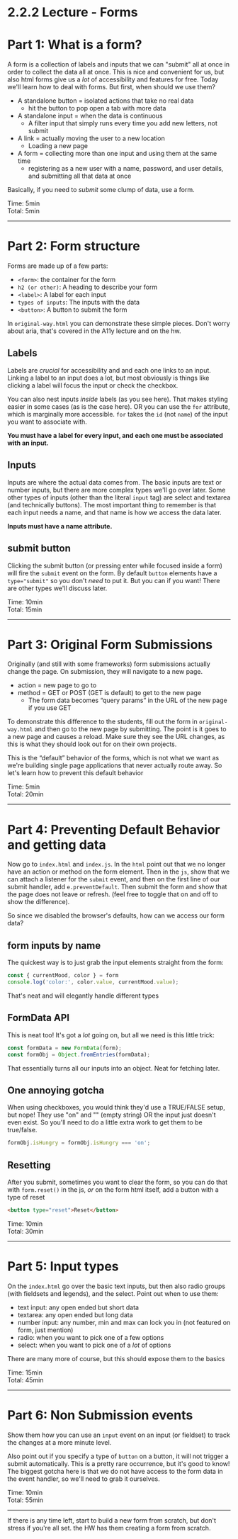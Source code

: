 # 2.2.2 Lecture - Forms

# Part 1: What is a form?
A form is a collection of labels and inputs that we can "submit" all at once in order to collect the data all at once. This is nice and convenient for us, but also html forms give us a *lot* of accessibility and features for free. Today we'll learn how to deal with forms. But first, when should we use them?

- A standalone button = isolated actions that take no real data
    - hit the button to pop open a tab with more data
- A standalone input = when the data is continuous
    - A filter input that simply runs every time you add new letters, not submit
- A link = actually moving the user to a new location
    - Loading a new page
- A form = collecting more than one input and using them at the same time
    - registering as a new user with a name, password, and user details, and submitting all that data at once

Basically, if you need to *submit* some clump of data, use a form.

Time: 5min<br/>
Total: 5min

-----------

# Part 2: Form structure

Forms are made up of a few parts:
- `<form>`: the container for the form
- `h2 (or other)`: A heading to describe your form
- `<label>`: A label for each input
- `types of inputs`: The inputs with the data
- `<button>`: A button to submit the form

In `original-way.html` you can demonstrate these simple pieces. Don't worry about aria, that's covered in the A11y lecture and on the hw.

## Labels
Labels are *crucial* for accessibility and and each one links to an input. Linking a label to an input does a lot, but most obviously is things like clicking a label will focus the input or check the checkbox.

You can also nest inputs *inside* labels (as you see here). That makes styling easier in some cases (as is the case here). OR you can use the `for` attribute, which is marginally more accessible. `for` takes the `id` (not `name`) of the input you want to associate with.

**You must have a label for every input, and each one must be associated with an input.**

## Inputs
Inputs are where the actual data comes from. The basic inputs are text or number inputs, but there are more complex types we'll go over later. Some other types of inputs (other than the literal `input` tag) are select and textarea (and technically buttons). The most important thing to remember is that each input needs a name, and that name is how we access the data later.

**Inputs must have a name attribute.**

## submit button
Clicking the submit button (or pressing enter while focused inside a form) will fire the `submit` event on the form. By default `button` elements have a `type="submit"` so you don't *need* to put it. But you can if you want! There are other types we'll discuss later.

Time: 10min<br/>
Total: 15min

-----------

# Part 3: Original Form Submissions
Originally (and still with some frameworks) form submissions actually change the page. On submission, they will navigate to a new page.
- action = new page to go to
- method = GET or POST (GET is default) to get to the new page
  - The form data becomes “query params” in the URL of the new page if you use GET

To demonstrate this difference to the students, fill out the form in `original-way.html` and then go to the new page by submitting. The point is it goes to a new page and causes a reload. Make sure they see the URL changes, as this is what they should look out for on their own projects.

This is the “default” behavior of the forms, which is not what we want as we're building single page applications that never actually route away. So let's learn how to prevent this default behavior

Time: 5min<br/>
Total: 20min

-----------

# Part 4: Preventing Default Behavior and getting data
Now go to `index.html` and `index.js`. In the `html` point out that we no longer have an action or method on the form element. Then in the `js`, show that we can attach a listener for the `submit` event, and then on the first line of our submit handler, add `e.preventDefault`. Then submit the form and show that the page does not leave or refresh. (feel free to toggle that on and off to show the difference).

So since we disabled the browser's defaults, how can we access our form data?

## form inputs by name
The quickest way is to just grab the input elements straight from the form:

```js
const { currentMood, color } = form
console.log('color:', color.value, currentMood.value);
```

That's neat and will elegantly handle different types

## FormData API
This is neat too! It's got a *lot* going on, but all we need is this little trick:

```js
const formData = new FormData(form);
const formObj = Object.fromEntries(formData);
```

That essentially turns all our inputs into an object. Neat for fetching later.

## One annoying gotcha
When using checkboxes, you would think they'd use a TRUE/FALSE setup, but nope! They use "on" and "" (empty string) OR the input just doesn't even exist. So you'll need to do a little extra work to get them to be true/false.

```js
formObj.isHungry = formObj.isHungry === 'on';
```

## Resetting
After you submit, sometimes you want to clear the form, so you can do that with `form.reset()` in the js, *or* on the form html itself, add a button with a type of reset

```html
<button type="reset">Reset</button>
```

Time: 10min<br/>
Total: 30min

-----------

# Part 5: Input types
On the `index.html` go over the basic text inputs, but then also radio groups (with fieldsets and legends), and the select. Point out when to use them:
- text input: any open ended but short data
- textarea: any open ended but long data
- number input: any number, min and max can lock you in (not featured on form, just mention)
- radio: when you want to pick one of a few options
- select: when you want to pick one of a *lot* of options

There are many more of course, but this should expose them to the basics


Time: 15min<br/>
Total: 45min

-----------

# Part 6: Non Submission events
Show them how you can use an `input` event on an input (or fieldset) to track the changes at a more minute level.

Also point out if you specify a type of `button` on a button, it will not trigger a submit automatically. This is a pretty rare occurrence, but it's good to know! The biggest gotcha here is that we do not have access to the form data in the event handler, so we'll need to grab it ourselves.

Time: 10min<br/>
Total: 55min

-----------

If there is any time left, start to build a new form from scratch, but don't stress if you're all set. the HW has them creating a form from scratch.